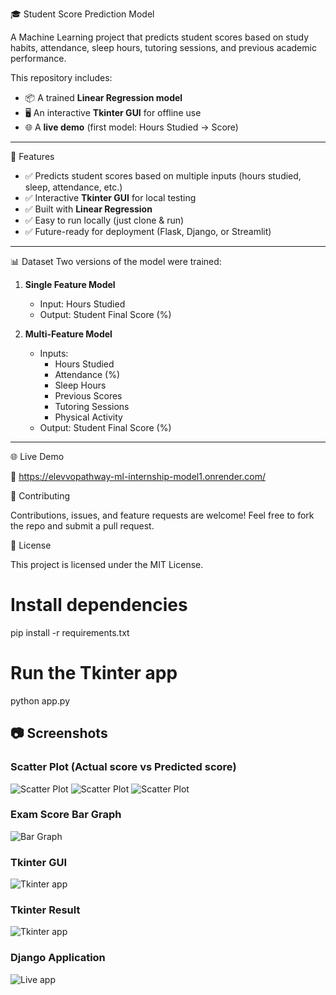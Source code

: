 🎓 Student Score Prediction Model  

A Machine Learning project that predicts student scores based on study habits, attendance, sleep hours, tutoring sessions, and previous academic performance.  

This repository includes:  
- 📦 A trained **Linear Regression model**  
- 🖥️ An interactive **Tkinter GUI** for offline use  
- 🌐 A **live demo** (first model: Hours Studied → Score)  

---

🚀 Features
- ✅ Predicts student scores based on multiple inputs (hours studied, sleep, attendance, etc.)  
- ✅ Interactive **Tkinter GUI** for local testing  
- ✅ Built with **Linear Regression**  
- ✅ Easy to run locally (just clone & run)  
- ✅ Future-ready for deployment (Flask, Django, or Streamlit)  

---

📊 Dataset
Two versions of the model were trained:  

1. **Single Feature Model**  
   - Input: Hours Studied  
   - Output: Student Final Score (%)  

2. **Multi-Feature Model**  
   - Inputs:  
     - Hours Studied  
     - Attendance (%)  
     - Sleep Hours  
     - Previous Scores  
     - Tutoring Sessions  
     - Physical Activity  
   - Output: Student Final Score (%)  

---
 

🌐 Live Demo

🔗 https://elevvopathway-ml-internship-model1.onrender.com/

🤝 Contributing

Contributions, issues, and feature requests are welcome!
Feel free to fork the repo and submit a pull request.

📜 License

This project is licensed under the MIT License.

# Install dependencies
pip install -r requirements.txt

# Run the Tkinter app
python app.py


## 📷 Screenshots

### Scatter Plot (Actual score vs Predicted score)
![Scatter Plot](scatterplot.png)
![Scatter Plot](https://raw.githubusercontent.com/RunseweMichael/ElevvoPathway-ML-Internship/main/images/scatterplot.png)
![Scatter Plot](https://raw.githubusercontent.com/RunseweMichael/ElevvoPathway-ML-Internship/master/images/scatterplot.png)



### Exam Score Bar Graph
![Bar Graph](images/barchart.png)

### Tkinter GUI
![Tkinter app](images/tkinter1.png)

### Tkinter Result
![Tkinter app](images/tkinter2.png)

### Django Application
![Live app](images/djangoApp.png)

